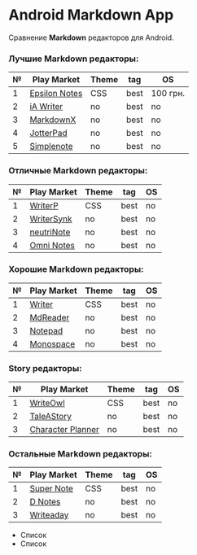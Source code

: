 # Android Markdown App


Сравнение **Markdown** редакторов для Android.


### Лучшие Markdown редакторы:

№ | Play Market | Theme | tag | OS
--- | --- | --- | --- | ---
1 | [Epsilon Notes](https://play.google.com/store/apps/details?id=com.ekartoyev.enotes) | CSS | best | 100 грн.
2 | [iA Writer](https://play.google.com/store/apps/details?id=net.ia.iawriter) | no | best | no
3 | [MarkdownX](https://play.google.com/store/apps/details?id=com.ryeeeeee.markdownx) | no | best | no
4 | [JotterPad](https://play.google.com/store/apps/details?id=com.jotterpad.x) | no | best | no
5 | [Simplenote](https://play.google.com/store/apps/details?id=com.automattic.simplenote) | no | best | no


### Отличные Markdown редакторы:

№ | Play Market | Theme | tag | OS
--- | --- | --- | --- | ---
1 | [WriterP](https://play.google.com/store/apps/details?id=com.ekartoyev.enotes) | CSS | best | no
2 | [WriterSynk](https://play.google.com/store/apps/details?id=net.ia.iawriter) | no | best | no
3 | [neutriNote](https://play.google.com/store/apps/details?id=com.ryeeeeee.markdownx) | no | best | no
4 | [Omni Notes](https://play.google.com/store/apps/details?id=com.jotterpad.x) | no | best | no





### Хорошие Markdown редакторы:

№ | Play Market | Theme | tag | OS
--- | --- | --- | --- | ---
1 | [Writer](https://play.google.com/store/apps/details?id=com.ekartoyev.enotes) | CSS | best | no
2 | [MdReader](https://play.google.com/store/apps/details?id=net.ia.iawriter) | no | best | no
3 | [Notepad](https://play.google.com/store/apps/details?id=com.ryeeeeee.markdownx) | no | best | no
4 | [Monospace](https://play.google.com/store/apps/details?id=com.jotterpad.x) | no | best | no




### Story редакторы:

№ | Play Market | Theme | tag | OS
--- | --- | --- | --- | ---
1 | [WriteOwl](https://play.google.com/store/apps/details?id=com.ekartoyev.enotes) | CSS | best | no
2 | [TaleAStory](https://play.google.com/store/apps/details?id=net.ia.iawriter) | no | best | no
3 | [Character Planner](https://play.google.com/store/apps/details?id=com.ryeeeeee.markdownx) | no | best | no



### Остальные Markdown редакторы:

№ | Play Market | Theme | tag | OS
--- | --- | --- | --- | ---
1 | [Super Note](https://play.google.com/store/apps/details?id=com.ekartoyev.enotes) | CSS | best | no
2 | [D Notes](https://play.google.com/store/apps/details?id=net.ia.iawriter) | no | best | no
3 | [Writeaday](https://play.google.com/store/apps/details?id=com.ryeeeeee.markdownx) | no | best | no



- Список
- Список




